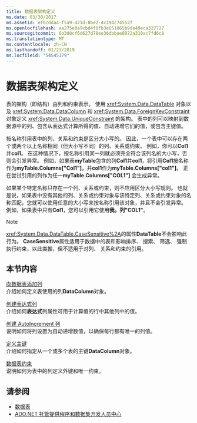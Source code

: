 ```yaml
---
title: 数据表架构定义
ms.date: 03/30/2017
ms.assetid: efbcdda4-f5a9-421d-8be2-4c194c74552f
ms.openlocfilehash: aa275e0a9cbd4f8fb3e851865b9de49eca327727
ms.sourcegitcommit: 6b308cf6d627d78ee36dbbae8972a310ac7fd6c8
ms.translationtype: MT
ms.contentlocale: zh-CN
ms.lasthandoff: 01/23/2019
ms.locfileid: "54545379"
---
```

# <a name="datatable-schema-definition"></a>数据表架构定义
表的架构（即结构）由列和约束表示。 使用 <xref:System.Data.DataTable> 对象以及 <xref:System.Data.DataColumn> 和 <xref:System.Data.ForeignKeyConstraint> 对象定义 <xref:System.Data.UniqueConstraint> 的架构。 表中的列可以映射到数据源中的列、包含从表达式计算所得的值、自动递增它们的值，或包含主键值。  
  
 按名称引用表中的列、关系和约束是区分大小写的。 因此，一个表中可以存在两个或两个以上名称相同（但大小写不同）的列、关系或约束。 例如，你可以**Col1**并**col1**。 在这种情况下，按名称引用某一列就必须完全符合该列名的大小写，否则会引发异常。 例如，如果表**myTable**包含的列**Col1**并**col1**，将引用**Col1**按名称作为**myTable.Columns["Col1"]**，并**col1**作为**myTable.Columns["col1"]**。 正在尝试引用的列作为任一**myTable.Columns["COL1"]** 会生成异常。  
  
 如果某个特定名称只存在一个列、关系或约束，则不应用区分大小写规则。 也就是说，如果表中没有其他的列、关系或约束对象与该特定列、关系或约束对象的名称匹配，您就可以使用任意的大小写来按名称引用该对象，并且不会引发异常。 例如，如果表中只有**Col1**，您可以引用它使用**我。列"COL1"**。  
  
> [!NOTE]
>  <xref:System.Data.DataTable.CaseSensitive%2A>的属性**DataTable**不会影响此行为。 **CaseSensitive**属性适用于数据中的表和影响排序、 搜索、 筛选、 强制执行约束，以此类推，但不适用于对列、 关系和约束的引用。  
  
## <a name="in-this-section"></a>本节内容  
 [向数据表添加列](../../../../../docs/framework/data/adonet/dataset-datatable-dataview/adding-columns-to-a-datatable.md)  
 介绍如何定义表使用的列**DataColumn**对象。  
  
 [创建表达式列](../../../../../docs/framework/data/adonet/dataset-datatable-dataview/creating-expression-columns.md)  
 介绍如何**表达式**列属性可用于计算值的行中其他列中的值。  
  
 [创建 AutoIncrement 列](../../../../../docs/framework/data/adonet/dataset-datatable-dataview/creating-autoincrement-columns.md)  
 说明如何将列设置为自动递增数值，以确保每行都有唯一的列值。  
  
 [定义主键](../../../../../docs/framework/data/adonet/dataset-datatable-dataview/defining-primary-keys.md)  
 介绍如何指定从一个或多个表的主键**DataColumn**对象。  
  
 [数据表约束](../../../../../docs/framework/data/adonet/dataset-datatable-dataview/datatable-constraints.md)  
 说明如何为表中的列定义外键和唯一约束。  
  
## <a name="see-also"></a>请参阅
- [数据表](../../../../../docs/framework/data/adonet/dataset-datatable-dataview/datatables.md)
- [ADO.NET 托管提供程序和数据集开发人员中心](https://go.microsoft.com/fwlink/?LinkId=217917)
